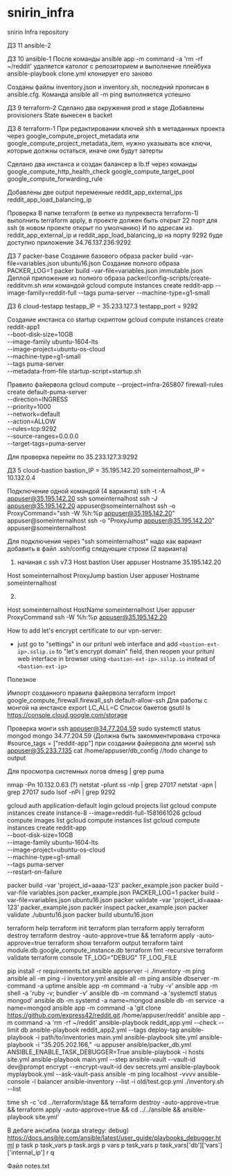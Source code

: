 # snirin_infra
snirin Infra repository

ДЗ 11 ansible-2

ДЗ 10 ansible-1
После команды ansible app -m command -a 'rm -rf ~/reddit' удаляется католог с репозиторием и выполнение плейбука ansible-playbook clone.yml клонирует его заново

Созданы файлы inventory.json и inventory.sh, последний прописан в ansible.cfg.
Команда ansible all -m ping выполняется успешно

ДЗ 9 terraform-2
Сделано два окружения prod и stage
Добавлены provisioners
State вынесен в backet

ДЗ 8 terraform-1
При редактировании ключей shh в метаданных проекта через google_compute_project_metadata или google_compute_project_metadata_item,
нужно указывать все ключи, которые должны остаться, иначе они будут затерты

Сделано два инстанса и создан балансер в lb.tf через команды
google_compute_http_health_check
google_compute_target_pool
google_compute_forwarding_rule

Добавлены две output переменные
reddit_app_external_ips
reddit_app_load_balancing_ip

Проверка
В папке terraform (в ветке из пулреквеста terraform-1) выполнить terraform apply, в проекте должен быть открыт 22 порт для ssh (в новом проекте открыт по умолчанию)
И по адресам из reddit_app_external_ip и reddit_app_load_balancing_ip на порту 9292 буде доступно приложение
34.76.137.236:9292

ДЗ 7 packer-base
Создание базового образа
packer build -var-file=variables.json ubuntu16.json
Создание полного образа
PACKER_LOG=1 packer build -var-file=variables.json immutable.json
Деплой приложение из полного образа
packer/config-scripts/create-redditvm.sh
или командой
gcloud compute instances create reddit-app --image-family=reddit-full --tags puma-server --machine-type=g1-small

ДЗ 6 cloud-testapp
testapp_IP = 35.233.127.3
testapp_port = 9292

Создание инстанса со startup скриптом
gcloud compute instances create reddit-app1 \
 --boot-disk-size=10GB \
 --image-family ubuntu-1604-lts \
 --image-project=ubuntu-os-cloud \
 --machine-type=g1-small \
 --tags puma-server \
 --metadata-from-file startup-script=startup.sh

Правило файервола
gcloud compute --project=infra-265807 firewall-rules create default-puma-server \
 --direction=INGRESS \
 --priority=1000 \
 --network=default \
 --action=ALLOW \
 --rules=tcp:9292 \
 --source-ranges=0.0.0.0 \
 --target-tags=puma-server

Для проверка перейти по
35.233.127.3:9292

ДЗ 5 cloud-bastion
bastion_IP = 35.195.142.20
someinternalhost_IP = 10.132.0.4

Подключение одной командой (4 варианта)
ssh -t -A appuser@35.195.142.20  ssh someinternalhost
ssh -J appuser@35.195.142.20  appuser@someinternalhost
ssh -o ProxyCommand="ssh -W %h:%p appuser@35.195.142.20" appuser@someinternalhost
ssh -o "ProxyJump appuser@35.195.142.20" appuser@someinternalhost

Для подключения через "ssh someinternalhost" надо как вариант добавить в файл .ssh/config следующие строки (2 варианта)
1. начиная с ssh v7.3
Host bastion
    User appuser
    Hostname 35.195.142.20

Host someinternalhost
    ProxyJump bastion
    User appuser
    Hostname someinternalhost

2.
Host someinternalhost
HostName someinternalhost
User appuser
ProxyCommand ssh -W %h:%p appuser@35.195.142.20

How to add let's encrypt certificate to our vpn-server:
- just go to "settings" in our pritunl web interface and add `<bastion-ext-ip>.sslip.io` to "let's encrypt domain" field, then reopen your pritunl web interface in browser using `<bastion-ext-ip>.sslip.io` instead of `<bastion-ext-ip>`

Полезное

Импорт созданного правила файервола
terraform import google_compute_firewall.firewall_ssh default-allow-ssh
Для работы с монгой на инстансе
export LC_ALL=C
Список бакетов
gsutil ls
https://console.cloud.google.com/storage

Проверка монги
ssh appuser@34.77.204.59 sudo systemctl status mongod
mongo 34.77.204.59 (Должна быть закомментирована строчка #source_tags = ["reddit-app"] при создании файервола для монги)
ssh appuser@35.233.7.135 cat /home/appuser/db_config //todo change to output

Для просмотра системных логов
dmesg | grep puma

nmap -Pn 10.132.0.63   (?)
netstat -plunt
ss -nlp | grep 27017
netstat -apn | grep 27017
sudo lsof -nPi | grep 9292

gcloud auth application-default login
gcloud projects list
gcloud compute instances create instance-8 --image=reddit-full-1581661026
gcloud compute images list
gcloud compute instances list
gcloud compute instances create reddit-app\
  --boot-disk-size=10GB \
  --image-family ubuntu-1604-lts \
  --image-project=ubuntu-os-cloud \
  --machine-type=g1-small \
  --tags puma-server \
  --restart-on-failure

packer build -var 'project_id=aaaa-123' packer_example.json
packer build -var-file variables.json packer_example.json
PACKER_LOG=1 packer build -var-file=variables.json ubuntu16.json
packer validate -var 'project_id=aaaa-123' packer_example.json
packer inspect packer_example.json
packer validate ./ubuntu16.json
packer build ubuntu16.json

terraform help
terraform init
terraform plan
terraform apply
terraform destroy
terraform destroy -auto-approve=true && terraform apply -auto-approve=true
terraform show
terraform output
terraform taint module.db.google_compute_instance.db
terraform fmt -recursive
terraform validate
terraform console
TF_LOG="DEBUG"
TF_LOG_FILE

pip install -r requirements.txt
ansible appserver -i ./inventory -m ping
ansible all -m ping -i inventory.yml
ansible all -m ping
ansible dbserver -m command -a uptime
ansible app -m command -a 'ruby -v'
ansible app -m shell -a 'ruby -v; bundler -v'
ansible db -m command -a 'systemctl status mongod'
ansible db -m systemd -a name=mongod
ansible db -m service -a name=mongod
ansible app -m command -a 'git clone https://github.com/express42/reddit.git /home/appuser/reddit'
ansible app -m command -a 'rm -rf ~/reddit'
ansible-playbook reddit_app.yml --check --limit db
ansible-playbook reddit_app2.yml --tags deploy-tag
ansible-playbook -i path/to/inventories main.yml
ansible-playbook site.yml
ansible-playbook -i "35.205.202.166," -u appuser ansible/packer_db.yml
ANSIBLE_ENABLE_TASK_DEBUGGER=True ansible-playbook -i hosts site.yml
ansible-playbook main.yml --step
ansible-vault --vault-id dev@prompt encrypt --encrypt-vault-id dev secrets.yml
ansible-playbook myplaybook.yml --ask-vault-pass
ansible -m ping localhost -vvvv
ansible-console -l balancer
ansible-inventory --list -i old/test.gcp.yml
./inventory.sh --list

time sh -c 'cd ../terraform/stage && terraform destroy -auto-approve=true && terraform apply -auto-approve=true && cd ../../ansible && ansible-playbook site.yml'

В дебаге ансибла (когда strategy: debug) https://docs.ansible.com/ansible/latest/user_guide/playbooks_debugger.html
p task
p task_vars
p task.args
p vars
p task_vars
p task_vars['db']['vars']['internal_ip']
r
q

Файл notes.txt
